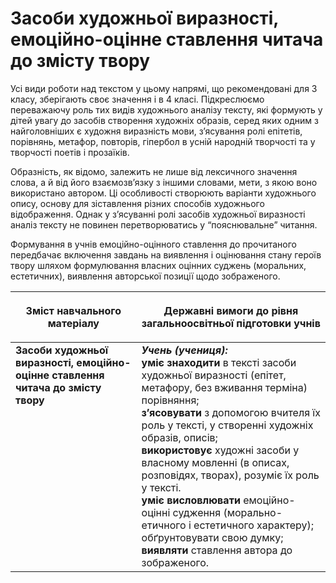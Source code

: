 # Засоби художньої виразності, емоційно-оцінне ставлення читача до змісту твору

Усі види роботи над текстом у цьому напрямі, що рекомендовані для 3 класу, зберігають своє значення і в 4 класі. Підкреслюємо переважаючу роль тих видів художнього аналізу тексту, які формують у дітей увагу до засобів створення художніх образів, серед яких одним з найголовніших є художня виразність мови, з’ясування ролі епітетів, порівнянь, метафор, повторів, гіпербол в усній народній творчості та у творчості поетів і прозаїків.

Образність, як відомо, залежить не лише від лексичного значення слова, а й від його взаємозв’язку з іншими словами, мети, з якою воно використано автором. Ці особливості створюють варіанти художнього опису, основу для зіставлення різних способів художнього відображення. Однак у з’ясуванні ролі засобів художньої виразності аналіз тексту не повинен перетворюватись у “пояснювальне” читання.

Формування в учнів емоційно-оцінного ставлення до прочитаного передбачає включення завдань на виявлення і оцінювання стану героїв твору шляхом формулювання власних оцінних суджень (моральних, естетичних), виявлення авторської позиції щодо зображеного.

<table>
<thead>
  <tr>
    <th width="40%" align="center"><p>Зміст навчального матеріалу</p></td>
    <th width="60%" align="center"><p>Державні вимоги до рівня загальноосвітньої підготовки учнів</p></td>
  </tr>
</thead>
<tbody>
  <tr>
    <td width="40%" style="vertical-align:top !important;">
<b>Засоби художньої виразності, емоційно-оцінне ставлення читача до змісту твору</b></td>
    <td width="60%" style="vertical-align:top !important;">
<i><b>Учень (учениця):</b></i><br>
<b>уміє знаходити</b> в тексті засоби художньої виразності (епітет, метафору, без вживання терміна) порівняння;<br>
<b>з’ясовувати</b> з допомогою вчителя їх роль у тексті, у створенні художніх образів, описів;<br>
<b>використовує</b> художні засоби у власному мовленні (в описах, розповідях, творах), розуміє їх роль у тексті.<br>
<b>уміє висловлювати</b> емоційно-оцінні судження (морально-етичного і естетичного характеру); обґрунтовувати свою думку;<br>
<b>виявляти</b> ставлення автора до зображеного.<br></td>
  </tr>
</tbody>
</table>